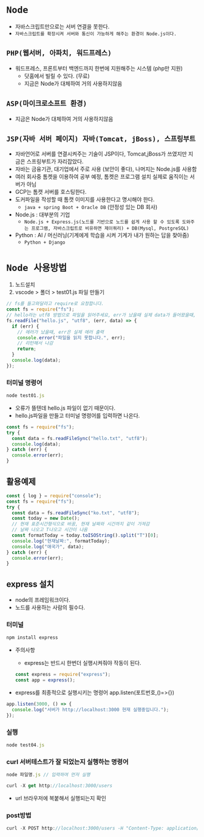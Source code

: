 # `Node`

- 자바스크립트만으로는 서버 연결을 못한다.
- `자바스크립트를 확장시켜 서버와 통신이 가능하게 해주는 환경이 Node.js이다.`

## `PHP(웹서버, 아파치, 워드프레스)`

- 워드프레스, 프론트부터 백엔드까지 한번에 지원해주는 시스템 (php만 지원)
  - 닷홈에서 빌릴 수 있다. (무료)
  - 지금은 Node가 대체하여 거의 사용하지않음

## `ASP(마이크로소프트 환경)`

- 지금은 Node가 대체하여 거의 사용하지않음

## `JSP(자바 서버 페이지) 자바(Tomcat, jBoss), 스프링부트`

- 자바언어로 서버를 연결시켜주는 기술이 JSP이다, Tomcat,jBoss가 쓰였지만 지금은 스프링부트가 자리잡았다.
- 자바는 금융기관, 대기업에서 주로 사용 (보안이 좋다), 나머지는 Node.js를 사용함
- 여러 회사중 톰켓을 이용하여 공부 예정, 톰켓은 프로그램 설치 실제로 움직이는 서버가 아님
- GCP는 톰캣 서버를 호스팅한다.
- 도커파일을 작성할 때 톰캣 이미지를 사용한다고 명시해야 한다.
  - `java + spring Boot + Oracle DB` (안정성 있는 DB 회사)
- Node.js : 대부분의 기업
  - `Node.js + Express.js(노드를 기반으로 노드를 쉽게 사용 할 수 있도록 도와주는 프로그램, 자바스크립트로 비유하면 제이쿼리) + DB(Mysql, PostgreSQL)`
- Python : AI / 머신러닝(기계에게 학습을 시켜 기계가 내가 원하는 답을 찾아줌)
  - `Python + Django`

# `Node 사용방법`

1. 노드설치
2. vscode > 폴더 > test01.js 파일 만들기

```js
// fs를 들고와달라고 require로 요청합니다.
const fs = require("fs");
// hello라는 utf8 방법으로 파일을 읽어주세요, err가 났을때 실제 data가 들어왔을때,  들고와주세요
fs.readFile("hello.js", "utf8", (err, data) => {
  if (err) {
    // 에러가 났을때, err은 실제 에러 출력
    console.error("파일을 읽지 못합니다.", err);
    // 리턴해서 나감
    return;
  }
  console.log(data);
});
```

### 터미널 명령어

```js
node test01.js
```

- 오류가 뜰텐데 hello.js 파일이 없기 때문이다.
- hello.js파일을 만들고 터미널 명령어를 입력하면 나온다.

```js
const fs = require("fs");
try {
  const data = fs.readFileSync("hello.txt", "utf8");
  console.log(data);
} catch (err) {
  console.error(err);
}
```

## 활용예제

```js
const { log } = require("console");
const fs = require("fs");
try {
  const data = fs.readFileSync("ko.txt", "utf8");
  const today = new Date();
  // 현재 표준시간형식으로 바꿈, 현재 날짜와 시간까지 같이 가져감
  // 날짜 나오고 T나오고 시간이 나옴
  const formatToday = today.toISOString().split("T")[0];
  console.log("현재날짜:", formatToday);
  console.log("애국가", data);
} catch (err) {
  console.error(err);
}
```

## express 설치

- node의 프레임워크이다.
- 노드를 사용하는 사람의 필수다.

### 터미널

```js
npm install express
```

- 주의사항

  - express는 반드시 한번더 실행시켜줘야 작동이 된다.

  ```js
  const express = require("express");
  const app = express();
  ```

- express를 최종적으로 실행시키는 명령어 app.listen(포트번호,()=>{})

```js
app.listen(3000, () => {
  console.log("서버가 http://localhost:3000 현재 실행중입니다.");
});
```

### 실행

```js
node test04.js
```

### curl 서버테스트가 잘 되었는지 실행하는 명령어

```js
node 파일명.js // 입력하여 먼저 실행
```

```js
curl -X get http://localhost:3000/users
```

- url 브라우저에 복붙해서 실행되는지 확인

### post방법

```js
curl -X POST http://localhost:3000/users -H "Content-Type: application/json" -d '{"name":"kim","age":25}'
```


